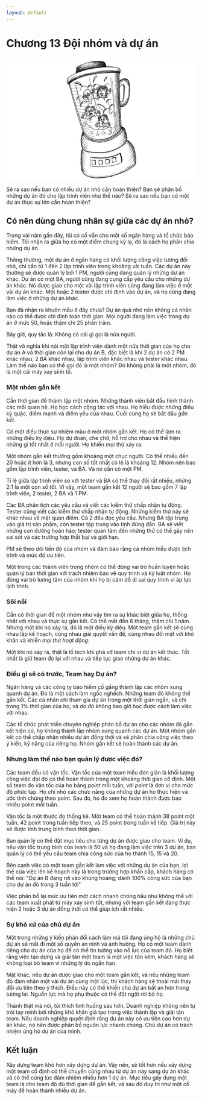 ```yaml
---
layout: default
---
```


# Chương 13 Đội nhóm và dự án

![13-cover](images/13-cover.png)

Sẽ ra sao nếu bạn có nhiều dự án nhỏ cần hoàn thiện? Bạn sẽ phân bổ những dự án đó cho lập trình viên như thế nào? Sẽ ra sao nếu bạn có một dự án thực sự lớn cần hoàn thiện?

## Có nên dùng chung nhân sự giữa các dự án nhỏ?

Trong vài năm gần đây, tôi có cố vấn cho một số ngân hàng và tổ chức bảo hiểm. Tôi nhận ra giữa họ có một điểm chung kỳ lạ, đó là cách họ phân chia những dự án.

Thông thường, một dự án ở ngân hàng có khối lượng công việc tương đối nhỏ, chỉ cần từ 1 đến 2 lập trình viên trong khoảng vài tuần. Các dự án này thường sẽ được quản lý bởi 1 PM, người cũng đang quản lý những dự án khác. Dự án có một BA, người cũng đang cung cấp yêu cầu cho những dự án khác. Nó được giao cho một vài lập trình viên cũng đang làm việc ở một vài dự án khác. Một hoặc 2 tester được chỉ định vào dự án, và họ cũng đang làm việc ở những dự án khác.

Bạn đã nhận ra khuôn mẫu ở đây chưa? Dự án quả nhỏ nên không cá nhân nào có thể được chỉ định toàn thời gian. Mọi người đang làm việc trong dự án ở mức 50, hoặc thậm chí 25 phần trăm.

Bây giờ, quy tắc là: Không có cái gì gọi là nửa người.

Thật vô nghĩa khi nói một lập trình viên dành một nửa thời gian của họ cho dự án A và thời gian còn lại cho dự án B, đặc biệt là khi 2 dự án có 2 PM khác nhau, 2 BA khác nhau, lập trình viên khác nhau và tester khác nhau. Làm thế nào bạn có thể gọi đó là một nhóm? Đó không phải là một nhóm, đó là một cái máy xay sinh tố.

### Một nhóm gắn kết

Cần thời gian để thành lập một nhóm. Những thành viên bắt đầu hình thành các mối quan hệ. Họ học cách cộng tác với nhau. Họ hiểu được những điều kỳ quặc, điểm mạnh và điểm yếu của nhau. Cuối cùng họ sẽ bắt đầu _gắn kết_.

Có một điều thực sự nhiệm màu ở một nhóm gắn kết. Họ có thể làm ra những điều kỳ diệu. Họ dự đoán, che chở, hỗ trợ cho nhau và thể hiện những gì tốt nhất ở mỗi người. Họ khiến mọi thứ xảy ra.

Một nhóm gắn kết thường gồm khoảng một chục người. Có thể nhiều đến 20 hoặc ít hơn là 3, nhưng con số tốt nhất có lẽ là khoảng 12. Nhóm nên bao gồm lập trình viên, tester, và BA. Và nó cần có một PM.

Tỉ lệ giữa lập trình viên so với tester và BA có thể thay đổi rất nhiều, những 2:1 là một con số tốt. Vì vậy, một team gắn kết 12 người sẽ bao gồm 7 lập trình viên, 2 tester, 2 BA và 1 PM.

Các BA phân tích các yêu cầu và viết các kiểm thử chấp nhận tự động. Tester cũng viết các kiểm thử chấp nhận tự động. Những kiểm thử này sẽ khác nhau về mặt quan điểm. Cả 2 đều đọc yêu cầu. Nhưng BA tập trung vào giá trị sản phẩm, còn tester tập trung vào tính đúng đắn. BA sẽ viết những con đường hoàn hảo; tester quan tâm đến những thứ có thể gây nên sai sót và các trường hợp thất bại và giới hạn.

PM sẽ theo dõi tiến độ của nhóm và đảm bảo rằng cả nhóm hiểu được lịch trình và mức độ ưu tiên.

Một trong các thành viên trong nhóm có thể đóng vai trò huấn luyện hoặc quản lý bán thời gian với trách nhiệm bảo vệ quy trình và kỷ luật nhóm. Họ đóng vai trò lương tâm của nhóm khi họ bị cám dỗ di sai quy trình vì áp lực lịch trình.

### Sôi nổi

Cần có thời gian để một nhóm như vậy tìm ra sự khác biệt giữa họ, thống nhất với nhau và thực sự gắn kết. Có thể mất đến 6 tháng, thậm chí 1 năm. Nhưng một khi nó xảy ra, đó là một điều kỳ diệu. Một team gắn kết sẽ cùng nhau lập kế hoạch, cùng nhau giải quyết vấn đề, cùng nhau đối mặt với khó khăn và khiến _mọi thứ hoạt động_.

Một khi nó xảy ra, thật là lố bịch khi phá vỡ team chỉ vì dự án kết thúc. Tốt nhất là giữ team đó lại với nhau và tiếp tục giao những dự án khác.

### Điều gì sẽ có trước, Team hay Dự án?

Ngân hàng và các công ty bảo hiểm cố gắng thành lập các nhóm xung quanh dự án. Đó là một cách làm ngốc nghếch. Những team đó không thể gắn kết. Các cá nhân chỉ tham gia dự án trong một thời gian ngắn, và chỉ trong 1% thời gian của họ, và do đó không bao giờ học được cách làm việc với nhau.

Các tổ chức phát triển chuyên nghiệp phân bổ dự án cho các nhóm đã gắn kết hiện có, họ không thành lập nhóm xung quanh các dự án. Một nhóm gắn kết có thể chấp nhận nhiều dự án đồng thời và sẽ phân chia công việc theo ý kiến, kỹ năng của riêng họ. Nhóm gắn kết sẽ hoàn thành các dự án.

### Nhưng làm thế nào bạn quản lý được việc đó?

Các team đều có vận tốc. Vận tốc của một team hiểu đơn giản là khối lượng công việc đọi đó có thể hoàn thành trong một khoảng thời gian cố định. Một số team đo vận tốc của họ bằng _point_ mỗi tuần, với _point_ là đơn vị cho mức độ phức tạp. Họ chi nhỏ các chức năng của những dự án họ thực hiện và ước tính chúng theo point. Sau đó, họ đo xem họ hoàn thành được bao nhiêu point mỗi tuần.

Vận tốc là một thước đo thống kê. Một team có thể hoàn thành 38 point một tuần, 42 point trong tuần tiếp theo, và 25 point trong tuần kế tiếp. Giá trị này sẽ được tính trung bình theo thời gian.

Ban quản lý có thể đặt mục tiêu cho từng dự án được giao cho team. Ví dụ, nếu vận tốc trung bình của team là 50 và họ đang làm việc trên 3 dự án, ban quản lý có thể yêu cầu team chia công sức của họ thành 15, 15 và 20.

Bên cạnh việc có một team gắn kết làm việc với những dự án của bạn, lợi thế của việc lên kế hoạch này là trong trường hợp khẩn cấp, khách hàng có thể nói: "Dự án B đang rơi vào khủng hoảng; dành 100% công sức của bạn cho dự án đó trong 3 tuần tới"

Việc phân bổ lại mức ưu tiên một cách nhanh chóng hầu như không thể với các team xuất phát từ máy xay sinh tốt, nhưng với team gắn kết đang thực hiện 2 hoặc 3 dự án đồng thời có thể giúp ích rất nhiều.

### Sự khó xử của chủ dự án

Một trong những ý kiến phản đối cách làm mà tôi đang ủng hộ là những chủ dự án sẽ mất đi một số quyền an ninh và ảnh hưởng. Họ có một team dành riêng cho dự án của họ để có thể tin tưởng vào nỗ lực của team đó. Họ biết rằng việc tạo dựng và giải tán một team là một việc tốn kém, khách hàng sẽ không loại bỏ team vì những lý do ngắn hạn.

Mặt khác, nếu dự án được giao cho một team gắn kết, và nếu những team đó đảm nhận một vài dự án cùng một lúc, thì khách hàng sẽ thoải mái thay đổi ưu tiên theo ý thích. Điều này có thể khiến chủ dự án bất an hơn trong tương lai. Nguồn lực mà họ phụ thuộc có thể đột ngột rời bỏ họ.

Thành thật mà nói, tôi thích tình huống sau hơn. Doanh nghiệp không nên tự trói tay mình bởi những khó khăn giả tạo trong việc thành lập và giải tán team. Nếu doanh nghiệp quyết định rằng dự án này có ưu tiên cao hơn dự án khác, nó nên được phân bổ nguồn lực nhanh chóng. Chủ dự án có trách nhiệm ủng hộ dự án của mình.

## Kết luận

Xây dựng team khó hơn xây dựng dự án. Vậy nên, sẽ tốt hơn nếu xây dựng một team cố định có thể chuyển cùng nhau từ dự án này sang dự án khác và có thể cùng lúc đảm nhiệm nhiều hơn 1 dự án. Mục tiêu gây dựng một team là cho team đó đủ thời gian để gắn kết, và sau đó duy trì như một cỗ máy để hoàn thành nhiều dự án.
